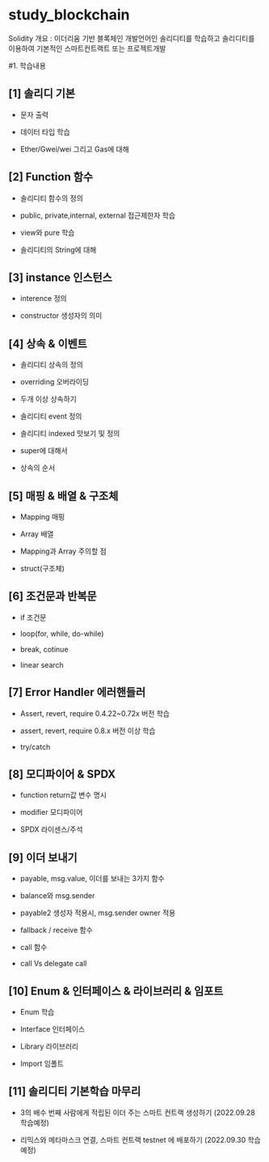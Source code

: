 # study_blockchain
Solidity
개요 : 
이더리움 기반 블록체인 개발언어인 솔리디티를 학습하고 
솔리디티를 이용하여 기본적인 스마트컨트랙트 또는 프로젝트개발

#1. 학습내용 

[1] 솔리디 기본
--
- 문자 출력

- 데이터 타입 학습

- Ether/Gwei/wei 그리고 Gas에 대해

[2] Function 함수
--
- 솔리디티 함수의 정의

- public, private,internal, external 접근제한자 학습

- view와 pure 학습

- 솔리디티의 String에 대해

[3] instance 인스턴스
--
- interence 정의

- constructor 생성자의 의미

[4] 상속 & 이벤트
--
- 솔리디티 상속의 정의

- overriding 오버라이딩

- 두개 이상 상속하기

- 솔리디티 event 정의

- 솔리디티 indexed 맛보기 및 정의

- super에 대해서

- 상속의 순서

[5] 매핑 & 배열 & 구조체
--
- Mapping 매핑

- Array 배열

- Mapping과 Array 주의할 점

- struct(구조체)

[6] 조건문과 반복문
--
- if 조건문

- loop(for, while, do-while) 

- break, cotinue 

- linear search

[7] Error Handler 에러핸들러
--
- Assert, revert, require 0.4.22~0.72x 버전 학습

- assert, revert, require 0.8.x 버전 이상 학습

- try/catch

[8] 모디파이어 & SPDX
--
- function return값 변수 명시

- modifier 모디파이어

- SPDX 라이센스/주석

[9] 이더 보내기
--
- payable, msg.value, 이더를 보내는 3가지 함수

- balance와 msg.sender

- payable2 생성자 적용시, msg.sender owner 적용

- fallback / receive 함수

- call 함수

- call Vs delegate call

[10] Enum & 인터페이스 & 라이브러리 & 임포트
--
- Enum 학습

- Interface 인터페이스

- Library 라이브러리

- Import 임폴트 

[11] 솔리디티 기본학습 마무리
--
- 3의 배수 번째 사람에게 적립된 이더 주는 스마트 컨트랙 생성하기 (2022.09.28 학습예정)

- 리믹스와 메타마스크 연결, 스마트 컨트랙 testnet 에 배포하기 (2022.09.30 학습예정)
